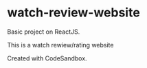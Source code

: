# watch-review-website

Basic project on ReactJS.

This is a watch rewiew/rating website

Created with CodeSandbox.


